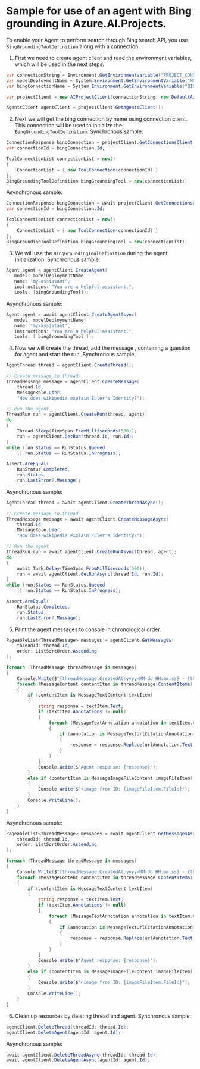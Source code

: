 # Sample for use of an agent with Bing grounding in Azure.AI.Projects.

To enable your Agent to perform search through Bing search API, you use `BingGroundingToolDefinition` along with a connection.
1. First we need to create agent client and read the environment variables, which will be used in the next steps.

```C# Snippet:BingGrounding_CreateProject
var connectionString = Environment.GetEnvironmentVariable("PROJECT_CONNECTION_STRING");
var modelDeploymentName = System.Environment.GetEnvironmentVariable("MODEL_DEPLOYMENT_NAME");
var bingConnectionName = System.Environment.GetEnvironmentVariable("BING_CONNECTION_NAME");

var projectClient = new AIProjectClient(connectionString, new DefaultAzureCredential());

AgentsClient agentClient = projectClient.GetAgentsClient();
```

2. Next we will get the bing connection by neme using connection client. This connection will be used to initialize the `BingGroundingToolDefinition`.
Synchronous sample:
```C# Snippet:BingGrounding_GetConnection
ConnectionResponse bingConnection = projectClient.GetConnectionsClient().GetConnection(bingConnectionName);
var connectionId = bingConnection.Id;

ToolConnectionList connectionList = new()
{
    ConnectionList = { new ToolConnection(connectionId) }
};
BingGroundingToolDefinition bingGroundingTool = new(connectionList);
```

Asynchronous sample:
```C# Snippet:BingGroundingAsync_GetConnection
ConnectionResponse bingConnection = await projectClient.GetConnectionsClient().GetConnectionAsync(bingConnectionName);
var connectionId = bingConnection.Id;

ToolConnectionList connectionList = new()
{
    ConnectionList = { new ToolConnection(connectionId) }
};
BingGroundingToolDefinition bingGroundingTool = new(connectionList);
```

3. We will use the `BingGroundingToolDefinition` during the agent initialization.
Synchronous sample:
```C# Snippet:BingGrounding_CreateAgent
Agent agent = agentClient.CreateAgent(
   model: modelDeploymentName,
   name: "my-assistant",
   instructions: "You are a helpful assistant.",
   tools: [bingGroundingTool]);
```

Asynchronous sample:
```C# Snippet:BingGroundingAsync_CreateAgent
Agent agent = await agentClient.CreateAgentAsync(
   model: modelDeploymentName,
   name: "my-assistant",
   instructions: "You are a helpful assistant.",
   tools: [ bingGroundingTool ]);
```

4. Now we will create the thread, add the message , containing a question for agent and start the run.
Synchronous sample:
```C# Snippet:BingGrounding_CreateThreadMessage
AgentThread thread = agentClient.CreateThread();

// Create message to thread
ThreadMessage message = agentClient.CreateMessage(
    thread.Id,
    MessageRole.User,
    "How does wikipedia explain Euler's Identity?");

// Run the agent
ThreadRun run = agentClient.CreateRun(thread, agent);
do
{
    Thread.Sleep(TimeSpan.FromMilliseconds(500));
    run = agentClient.GetRun(thread.Id, run.Id);
}
while (run.Status == RunStatus.Queued
    || run.Status == RunStatus.InProgress);

Assert.AreEqual(
    RunStatus.Completed,
    run.Status,
    run.LastError?.Message);
```

Asynchronous sample:
```C# Snippet:BingGroundingAsync_CreateThreadMessage
AgentThread thread = await agentClient.CreateThreadAsync();

// Create message to thread
ThreadMessage message = await agentClient.CreateMessageAsync(
    thread.Id,
    MessageRole.User,
    "How does wikipedia explain Euler's Identity?");

// Run the agent
ThreadRun run = await agentClient.CreateRunAsync(thread, agent);
do
{
    await Task.Delay(TimeSpan.FromMilliseconds(500));
    run = await agentClient.GetRunAsync(thread.Id, run.Id);
}
while (run.Status == RunStatus.Queued
    || run.Status == RunStatus.InProgress);

Assert.AreEqual(
    RunStatus.Completed,
    run.Status,
    run.LastError?.Message);
```

5. Print the agent messages to console in chronological order.
```C# Snippet:BingGrounding_Print
PageableList<ThreadMessage> messages = agentClient.GetMessages(
    threadId: thread.Id,
    order: ListSortOrder.Ascending
);

foreach (ThreadMessage threadMessage in messages)
{
    Console.Write($"{threadMessage.CreatedAt:yyyy-MM-dd HH:mm:ss} - {threadMessage.Role,10}: ");
    foreach (MessageContent contentItem in threadMessage.ContentItems)
    {
        if (contentItem is MessageTextContent textItem)
        {
            string response = textItem.Text;
            if (textItem.Annotations != null)
            {
                foreach (MessageTextAnnotation annotation in textItem.Annotations)
                {
                    if (annotation is MessageTextUrlCitationAnnotation urlAnnotation)
                    {
                        response = response.Replace(urlAnnotation.Text, $" [{urlAnnotation.UrlCitation.Title}]({urlAnnotation.UrlCitation.Url})");
                    }
                }
            }
            Console.Write($"Agent response: {response}");
        }
        else if (contentItem is MessageImageFileContent imageFileItem)
        {
            Console.Write($"<image from ID: {imageFileItem.FileId}");
        }
        Console.WriteLine();
    }
}
```

Asynchronous sample:
```C# Snippet:BingGroundingAsync_Print
PageableList<ThreadMessage> messages = await agentClient.GetMessagesAsync(
    threadId: thread.Id,
    order: ListSortOrder.Ascending
);

foreach (ThreadMessage threadMessage in messages)
{
    Console.Write($"{threadMessage.CreatedAt:yyyy-MM-dd HH:mm:ss} - {threadMessage.Role,10}: ");
    foreach (MessageContent contentItem in threadMessage.ContentItems)
    {
        if (contentItem is MessageTextContent textItem)
        {
            string response = textItem.Text;
            if (textItem.Annotations != null)
            {
                foreach (MessageTextAnnotation annotation in textItem.Annotations)
                {
                    if (annotation is MessageTextUrlCitationAnnotation urlAnnotation)
                    {
                        response = response.Replace(urlAnnotation.Text, $" [{urlAnnotation.UrlCitation.Title}]({urlAnnotation.UrlCitation.Url})");
                    }
                }
            }
            Console.Write($"Agent response: {response}");
        }
        else if (contentItem is MessageImageFileContent imageFileItem)
        {
            Console.Write($"<image from ID: {imageFileItem.FileId}");
        }
        Console.WriteLine();
    }
}
```

6. Clean up resources by deleting thread and agent.
Synchronous sample:
```C# Snippet:BingGroundingCleanup
agentClient.DeleteThread(threadId: thread.Id);
agentClient.DeleteAgent(agentId: agent.Id);
```

Asynchronous sample:
```C# Snippet:BingGroundingCleanupAsync
await agentClient.DeleteThreadAsync(threadId: thread.Id);
await agentClient.DeleteAgentAsync(agentId: agent.Id);
```
